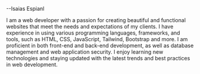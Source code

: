 --Isaias Espianl

I am a web developer with a passion for creating beautiful and functional websites that meet the needs and expectations of my clients. I have experience in using various programming languages, frameworks, and tools, such as HTML, CSS, JavaScript, Tailwind, Bootstrap and more. I am proficient in both front-end and back-end development, as well as database management and web application security. I enjoy learning new technologies and staying updated with the latest trends and best practices in web development.
